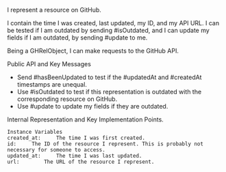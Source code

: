 I represent a resource on GitHub.

I contain the time I was created, last updated, my ID, and my API URL. I can be tested if I am outdated by sending #isOutdated, and I can update my fields if I am outdated, by sending #update to me.

Being a GHRelObject, I can make requests to the GitHub API.

Public API and Key Messages

- Send #hasBeenUpdated to test if the #updatedAt and #createdAt timestamps are unequal.
- Use #isOutdated to test if this representation is outdated with the corresponding resource on GitHub.
- Use #update to update my fields if they are outdated.
 
Internal Representation and Key Implementation Points.

    Instance Variables
	created_at:		The time I was first created.
	id:		The ID of the resource I represent. This is probably not necessary for someone to access.
	updated_at:		The time I was last updated.
	url:		The URL of the resource I represent.